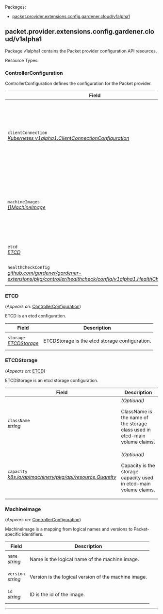<p>Packages:</p>
<ul>
<li>
<a href="#packet.provider.extensions.config.gardener.cloud%2fv1alpha1">packet.provider.extensions.config.gardener.cloud/v1alpha1</a>
</li>
</ul>
<h2 id="packet.provider.extensions.config.gardener.cloud/v1alpha1">packet.provider.extensions.config.gardener.cloud/v1alpha1</h2>
<p>
<p>Package v1alpha1 contains the Packet provider configuration API resources.</p>
</p>
Resource Types:
<ul></ul>
<h3 id="packet.provider.extensions.config.gardener.cloud/v1alpha1.ControllerConfiguration">ControllerConfiguration
</h3>
<p>
<p>ControllerConfiguration defines the configuration for the Packet provider.</p>
</p>
<table>
<thead>
<tr>
<th>Field</th>
<th>Description</th>
</tr>
</thead>
<tbody>
<tr>
<td>
<code>clientConnection</code></br>
<em>
<a href="https://godoc.org/k8s.io/component-base/config/v1alpha1#ClientConnectionConfiguration">
Kubernetes v1alpha1.ClientConnectionConfiguration
</a>
</em>
</td>
<td>
<em>(Optional)</em>
<p>ClientConnection specifies the kubeconfig file and client connection
settings for the proxy server to use when communicating with the apiserver.</p>
</td>
</tr>
<tr>
<td>
<code>machineImages</code></br>
<em>
<a href="#packet.provider.extensions.config.gardener.cloud/v1alpha1.MachineImage">
[]MachineImage
</a>
</em>
</td>
<td>
<p>MachineImages is the list of machine images that are understood by the controller. It maps
logical names and versions to Packet-specific identifiers.</p>
</td>
</tr>
<tr>
<td>
<code>etcd</code></br>
<em>
<a href="#packet.provider.extensions.config.gardener.cloud/v1alpha1.ETCD">
ETCD
</a>
</em>
</td>
<td>
<p>ETCD is the etcd configuration.</p>
</td>
</tr>
<tr>
<td>
<code>healthCheckConfig</code></br>
<em>
<a href="https://github.com/gardener/gardener-extensions/pkg/controller/healthcheck/config">
github.com/gardener/gardener-extensions/pkg/controller/healthcheck/config/v1alpha1.HealthCheckConfig
</a>
</em>
</td>
<td>
<em>(Optional)</em>
<p>HealthCheckConfig</p>
</td>
</tr>
</tbody>
</table>
<h3 id="packet.provider.extensions.config.gardener.cloud/v1alpha1.ETCD">ETCD
</h3>
<p>
(<em>Appears on:</em>
<a href="#packet.provider.extensions.config.gardener.cloud/v1alpha1.ControllerConfiguration">ControllerConfiguration</a>)
</p>
<p>
<p>ETCD is an etcd configuration.</p>
</p>
<table>
<thead>
<tr>
<th>Field</th>
<th>Description</th>
</tr>
</thead>
<tbody>
<tr>
<td>
<code>storage</code></br>
<em>
<a href="#packet.provider.extensions.config.gardener.cloud/v1alpha1.ETCDStorage">
ETCDStorage
</a>
</em>
</td>
<td>
<p>ETCDStorage is the etcd storage configuration.</p>
</td>
</tr>
</tbody>
</table>
<h3 id="packet.provider.extensions.config.gardener.cloud/v1alpha1.ETCDStorage">ETCDStorage
</h3>
<p>
(<em>Appears on:</em>
<a href="#packet.provider.extensions.config.gardener.cloud/v1alpha1.ETCD">ETCD</a>)
</p>
<p>
<p>ETCDStorage is an etcd storage configuration.</p>
</p>
<table>
<thead>
<tr>
<th>Field</th>
<th>Description</th>
</tr>
</thead>
<tbody>
<tr>
<td>
<code>className</code></br>
<em>
string
</em>
</td>
<td>
<em>(Optional)</em>
<p>ClassName is the name of the storage class used in etcd-main volume claims.</p>
</td>
</tr>
<tr>
<td>
<code>capacity</code></br>
<em>
<a href="https://godoc.org/k8s.io/apimachinery/pkg/api/resource#Quantity">
k8s.io/apimachinery/pkg/api/resource.Quantity
</a>
</em>
</td>
<td>
<em>(Optional)</em>
<p>Capacity is the storage capacity used in etcd-main volume claims.</p>
</td>
</tr>
</tbody>
</table>
<h3 id="packet.provider.extensions.config.gardener.cloud/v1alpha1.MachineImage">MachineImage
</h3>
<p>
(<em>Appears on:</em>
<a href="#packet.provider.extensions.config.gardener.cloud/v1alpha1.ControllerConfiguration">ControllerConfiguration</a>)
</p>
<p>
<p>MachineImage is a mapping from logical names and versions to Packet-specific identifiers.</p>
</p>
<table>
<thead>
<tr>
<th>Field</th>
<th>Description</th>
</tr>
</thead>
<tbody>
<tr>
<td>
<code>name</code></br>
<em>
string
</em>
</td>
<td>
<p>Name is the logical name of the machine image.</p>
</td>
</tr>
<tr>
<td>
<code>version</code></br>
<em>
string
</em>
</td>
<td>
<p>Version is the logical version of the machine image.</p>
</td>
</tr>
<tr>
<td>
<code>id</code></br>
<em>
string
</em>
</td>
<td>
<p>ID is the id of the image.</p>
</td>
</tr>
</tbody>
</table>
<hr/>
